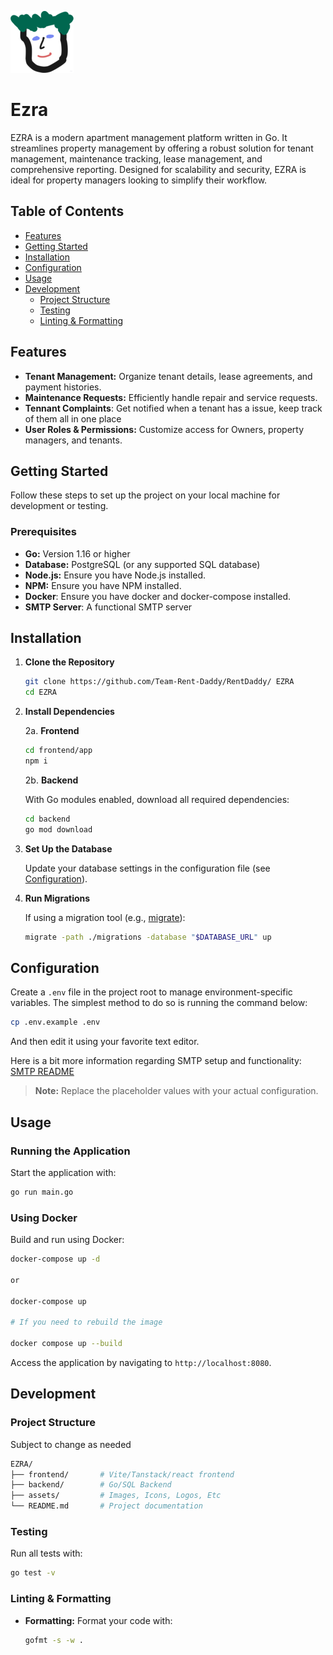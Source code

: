 ![image](assets/logo.png)

# Ezra

EZRA is a modern apartment management platform written in Go. It
streamlines property management by offering a robust solution for tenant
management, maintenance tracking, lease management, and comprehensive reporting.
Designed for scalability and security, EZRA is ideal for property managers
looking to simplify their workflow.

## Table of Contents

- [Features](#features)
- [Getting Started](#getting-started)
- [Installation](#installation)
- [Configuration](#configuration)
- [Usage](#usage)
- [Development](#development)
  - [Project Structure](#project-structure)
  - [Testing](#testing)
  - [Linting & Formatting](#linting--formatting)

## Features

- **Tenant Management:** Organize tenant details, lease agreements, and payment histories.
- **Maintenance Requests:** Efficiently handle repair and service requests.
- **Tennant Complaints**: Get notified when a tenant has a issue, keep track of
  them all in one place
- **User Roles & Permissions:** Customize access for Owners, property managers,
  and tenants.

## Getting Started

Follow these steps to set up the project on your local machine for development
or testing.

### Prerequisites

- **Go:** Version 1.16 or higher
- **Database:** PostgreSQL (or any supported SQL database)
- **Node.js:** Ensure you have Node.js installed.
- **NPM:** Ensure you have NPM installed.
- **Docker**: Ensure you have docker and docker-compose installed.
- **SMTP Server**: A functional SMTP server

## Installation

1. **Clone the Repository**

   ```bash
   git clone https://github.com/Team-Rent-Daddy/RentDaddy/ EZRA
   cd EZRA
   ```

2. **Install Dependencies**

   2a. **Frontend**

   ```bash
   cd frontend/app
   npm i
   ```

   2b. **Backend**

   With Go modules enabled, download all required dependencies:

   ```bash
   cd backend
   go mod download
   ```

3. **Set Up the Database**

   Update your database settings in the configuration file (see [Configuration](#configuration)).

4. **Run Migrations**

   If using a migration tool (e.g., [migrate](https://github.com/golang-migrate/migrate)):

   ```bash
   migrate -path ./migrations -database "$DATABASE_URL" up
   ```

## Configuration

Create a `.env` file in the project root to manage environment-specific
variables. The simplest method to do so is running the command below:

```bash
cp .env.example .env
```

And then edit it using your favorite text editor.

Here is a bit more information regarding SMTP setup and functionality: [SMTP
README](./backend/internal/smtp/SMTP_README.md)

> **Note:** Replace the placeholder values with your actual configuration.

## Usage

### Running the Application

Start the application with:

```bash
go run main.go
```

### Using Docker

Build and run using Docker:

```bash
docker-compose up -d

or 

docker-compose up

# If you need to rebuild the image

docker compose up --build
```

Access the application by navigating to `http://localhost:8080`.

## Development

### Project Structure

Subject to change as needed

```bash
EZRA/
├── frontend/       # Vite/Tanstack/react frontend
├── backend/        # Go/SQL Backend
├── assets/         # Images, Icons, Logos, Etc
└── README.md       # Project documentation
```

### Testing

Run all tests with:

```bash
go test -v
```

### Linting & Formatting

- **Formatting:** Format your code with:

  ```bash
  gofmt -s -w .
  ```
